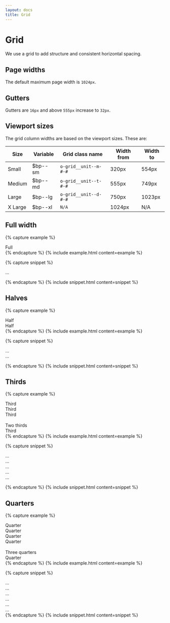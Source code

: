 ```yaml
---
layout: docs
title: Grid
---
```


# Grid

We use a grid to add structure and consistent horizontal spacing.

## Page widths
The default maximum page width is `1024px`.

## Gutters
Gutters are `16px` and above `555px` increase to `32px`.

## Viewport sizes
The grid column widths are based on the viewport sizes. These are:

| Size    | Variable | Grid class name       | Width from | Width to |
| ------- | -------- | --------------------- | ---------- | -------- |
| Small   | $bp--sm  | `o-grid__unit--m-#-#` | 320px      | 554px    |
| Medium  | $bp--md  | `o-grid__unit--t-#-#` | 555px      | 749px    |
| Large   | $bp--lg  | `o-grid__unit--d-#-#` | 750px      | 1023px   |
| X Large | $bp--xl  | `N/A`                 | 1024px     | N/A      |

## Full width

{% capture example %}
<div class="flex">
    <div class="w-full bg-blue-mid text-center bold p-4 b-radius-4">Full</div>
</div>
{% endcapture %}
{% include example.html content=example %}

{% capture snippet %}
<div class="flex">
    <div class="w-full bg-blue-mid text-center bold p-4 b-radius-4">...</div>
</div>

{% endcapture %}
{% include snippet.html content=snippet %}

## Halves

{% capture example %}
<div class="flex flex-wrap gutter">
  <div class="w-half ph-2 mb-0">
    <div class="bg-blue-mid w-full text-center bold p-4 b-radius-4">Half</div>
  </div>

  <div class="w-half ph-2 mb-0">
    <div class="bg-blue-mid w-full text-center bold p-4 b-radius-4">Half</div>
  </div>
</div>
{% endcapture %}
{% include example.html content=example %}

{% capture snippet %}
<div class="flex flex-wrap gutter">
    <div class="w-half ph-2 mb-0">...</div>
    <div class="w-half ph-2 mb-0">...</div>
</div>

{% endcapture %}
{% include snippet.html content=snippet %}

## Thirds

{% capture example %}
<div class="flex flex-wrap gutter">
  <div class="flex w-third ph-2 mb-0">
    <div class="bg-blue-mid w-full text-center bold p-4 b-radius-4">Third</div>
  </div>

  <div class="flex w-third ph-2 mb-0">
    <div class="bg-blue-mid w-full text-center bold p-4 b-radius-4">Third</div>
  </div>

  <div class="flex w-third ph-2 mb-0">
    <div class="bg-blue-mid w-full text-center bold p-4 b-radius-4">Third</div>
  </div>
</div>
<br/>
<div class="flex flex-wrap gutter">
  <div class="flex w-two-thirds ph-2 mb-0">
    <div class="bg-blue-mid w-full text-center bold p-4 b-radius-4">Two thirds</div>
  </div>

  <div class="flex w-third ph-2 mb-0">
    <div class="bg-blue-mid w-full text-center bold p-4 b-radius-4">Third</div>
  </div>
</div>
{% endcapture %}
{% include example.html content=example %}

{% capture snippet %}
<div class="flex flex-wrap gutter">
    <div class="flex w-third ph-2 mb-0">...</div>
    <div class="flex w-third ph-2 mb-0">...</div>
    <div class="flex w-third ph-2 mb-0">...</div>
</div>

<div class="flex flex-wrap gutter">
    <div class="flex w-two-thirds ph-2 mb-0">...</div>
    <div class="flex w-third ph-2 mb-0">...</div>
</div>

{% endcapture %}
{% include snippet.html content=snippet %}

## Quarters

{% capture example %}
<div class="flex flex-wrap gutter">
  <div class="w-quarter ph-2 mb-0">
    <div class="bg-blue-mid w-full text-center bold p-4 b-radius-4">Quarter</div>
  </div>

  <div class="w-quarter ph-2 mb-0">
    <div class="bg-blue-mid w-full text-center bold p-4 b-radius-4">Quarter</div>
  </div>

  <div class="w-quarter ph-2 mb-0">
    <div class="bg-blue-mid w-full text-center bold p-4 b-radius-4">Quarter</div>
  </div>

  <div class="w-quarter ph-2 mb-0">
    <div class="bg-blue-mid w-full text-center bold p-4 b-radius-4">Quarter</div>
  </div>
</div>
<br/>
<div class="flex flex-wrap gutter">
  <div class="w-three-quarters ph-2 mb-0">
    <div class="bg-blue-mid w-full text-center bold p-4 b-radius-4">Three quarters</div>
  </div>

  <div class="w-quarter ph-2 mb-0">
    <div class="bg-blue-mid w-full text-center bold p-4 b-radius-4">Quarter</div>
  </div>
</div>
{% endcapture %}
{% include example.html content=example %}

{% capture snippet %}
<div class="flex flex-wrap gutter">
    <div class="w-quarter ph-2 mb-0">...</div>
    <div class="w-quarter ph-2 mb-0">...</div>
    <div class="w-quarter ph-2 mb-0">...</div>
    <div class="w-quarter ph-2 mb-0">...</div>
</div>
<div class="flex flex-wrap gutter">
    <div class="w-three-quarters ph-2 mb-0">...</div>
    <div class="w-quarter ph-2 mb-0">...</div>
</div>
{% endcapture %}
{% include snippet.html content=snippet %}
